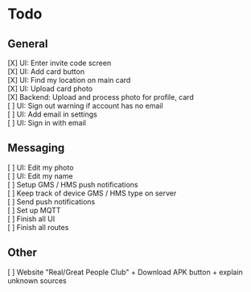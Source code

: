 
Todo
====

General
-------

 [X] UI: Enter invite code screen  
 [X] UI: Add card button  
 [X] UI: Find my location on main card  
 [X] UI: Upload card photo  
 [X] Backend: Upload and process photo for profile, card  
 [ ] UI: Sign out warning if account has no email  
 [ ] UI: Add email in settings  
 [ ] UI: Sign in with email  

Messaging
---------

 [ ] UI: Edit my photo  
 [ ] UI: Edit my name  
 [ ] Setup GMS / HMS push notifications  
 [ ] Keep track of device GMS / HMS type on server  
 [ ] Send push notifications  
 [ ] Set up MQTT  
 [ ] Finish all UI  
 [ ] Finish all routes  

Other
-----

 [ ] Website "Real/Great People Club" + Download APK button + explain unknown sources
